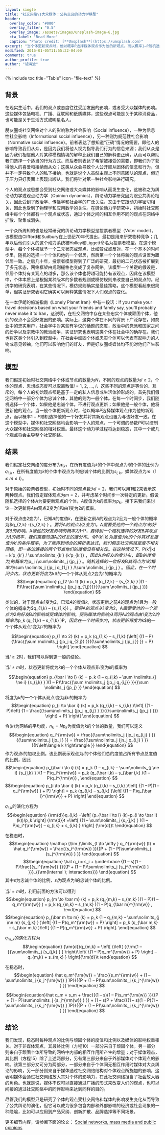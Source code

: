 ```yaml
---
layout: single
title: "社交网络vs大众媒体：公共意见的动力学模型"
header:
  overlay_color: "#000"
  overlay_filter: "0.5"
  overlay_image: /assets/images/unsplash-image-8.jpg
  cta_label: "Read More"
  caption: "Photo credit: [**Unsplash**](https://unsplash.com)"
excerpt: "当个体更新观点时，他以概率P选择媒体观点作为他的新观点，而以概率1−P随机选择他的一个好友并将其新观点设置为与该好友一致。最终这个动力学过程将达到稳态。"
modified: 2016-01-05T11:55:22-04:00
comments: true
author_profile: true
author: "胡海波"
---
```


{% include toc title="Table" icon="file-text" %}

## 背景

在现实生活中，我们的观点或态度往往受朋友圈的影响，或者受大众媒体的影响。这些媒体包括电视、广播、互联网和纸质媒体，这些观点可能是关于某种消费品，也可能是关于生活方式或明星名人。

朋友圈或社交网络对个人的影响称为社会影响（Social influence），一种为信息性社会影响（Informational social influence），另一种则为规范性社会影响（Normative social influence）。前者表达了想知道“正确”情况的需要，即他人的影响导致我们从众，是因为我们将他人视为指导我们行为的信息来源；我们从众是因为我们相信他人对某种模糊情境的解释比我们自己的解释更正确，从而可以帮助我们选择一个适当的行为方式。而后者则表达了希望被接受的需要，即我们为了获得他人的喜爱和接纳而从众；这类从众会导致个人公开顺从团体的信念和行为，但并不一定导致个人的私下接纳，也就是说个人虽然主观上不同意团队的观点，但迫于压力只好表面上表现出顺从。我们将针对第一种社会影响进行研究。

个人的观点或思想会受到社交网络或大众媒体的影响从而发生变化，这被称之为舆论动力学或观点动力学（Opinion dynamics），舆论动力学研究因为跟公共舆论相关，因此受到了政治学、传播学和社会学的广泛关注，又由于它跟动力学密切相关，因此也受到了物理学和应用数学的关注。在舆论动力学研究中，初始时社交网络中每个个体都有一个观点或状态，通过个体之间的相互作用不同的观点在网络中扩散、聚集或消失。

一个众所周知的也是经常研究的舆论动力学模型是投票者模型（Voter model），该模型由Clifford和Sudbury在上世纪70年代提出，最初是用来研究物种竞争；几年以后他们引入的这个动力系统被Holley和Liggett命名为投票者模型。在这个模型中，每个个体被赋予一个二元状态或观点，比如赞成或反对，在一个基本的时间步里，随机的选择一个个体和他的一个邻居，然后第一个个体将新的观点设置为跟邻居一致。之后几十年，投票者模型得到了广泛的研究，最初的二元状态被扩展到了多元状态，网络框架由规则栅格也变成了复杂网络。该模型一个关键的假设是，邻居个体持有某观点的越多，那么该个体也将越可能持有该观点，因此在该模型中，个体本质上是根据某种版本的多数者规则或模仿规则来改变自己的观点的。经济学的研究表明，在某些情况下，模仿规则确实是最佳策略，这个模型看起来很简单，但实证研究表明它确实可以解释某些情况下人们观点的变化。

在一本伊朗的旅游指南《Lonely Planet Iran》中有一段话：If you make your travel decisions based on what your friends and family say, you’ll probably never make it to Iran，这说明，在社交网络中存在某些忠实个体或顽固个体，他们的观点不会受好友圈的影响。实际上，这类个体在不同的背景下广泛存在，如商业中的忠实用户，社会学中对某些有争议的话题的态度，政治中的党派和国家之间的纷争以及宗教中的教派纷争，实证研究也表明这类个体在社会中的确存在。我们也将这类个体引入到模型中。在社会中顽固个体或忠实个体可以代表有影响力的人物或意见领袖，他们可以影响他们的好友，但是好友圈或媒体均不能对他们产生影响。

## 模型

我们假定初始时社交网络中个体或节点的数量为$N$，不同的观点的数量为$I \ge 2$，个体的观点、思想或态度可以取离散值$i$ = 1, 2, …, $I$，这些不同的观点是等价的、互斥的，每个人的初始观点都是基于一定的私人信息或生活体验形成的。首先我们假定网络中一部分个体为忠诚个体，其他的则为一般个体。在每一个时间步，我们随机选择一个个体，如果他是忠诚个体，不进行观点更新；如果他是一般个体，他将更新他的观点。当一般个体更新观点时，他以概率$P$选择媒体观点作为他的新观点，而以概率$1-P$随机选择他的一个好友并将其新观点设置为与该好友一致。在这个模型中，媒体和社交网络均会影响一个人的观点，一个可调的参数$P$可以控制大众媒体和社交网络的相对权重。最终这个动力学过程将达到稳态，其中一个或几个观点将会主导整个社交网络。

## 结果

我们假定社交网络的度分布为$p_k$，在所有度值为$k$的个体中观点为$i$的个体的比例为$q_{i,k}$，在所有度值为$k$的个体中观点为$i$的忠诚个体的比例为$s_{i,k}$，媒体观点为$m$（$1 \le m \le I$）。

对于原始的投票者模型，初始时不同的观点数为$I=2$，我们可以用1和2来表示这两种观点。我们假定媒体观点为$m=2$，并考虑某个时间步一次特定的更新。假设随机选择的个体$A$为要更新观点的个体，$A$度值为$k$的概率为$p_k$，接下来我们来讨论一次更新将$A$由观点2变为1和由1变为2的概率。

对于观点由2变为1，已知$A$的度值$k$，在更新之前$A$的观点为2且为一般个体的概率为$q_{2,k} -{s_{2,k} } $。要将$A$的观点从2变为1，$A$需要受他的一个观点为1的好友$B$的影响。$A$被他的好友影响的概率为$1-P$，要得到一个随机选择的好友$B$其观点为1的概率，我们需要知道$A$的好友的度分布。令$P(k’|k)$为度值为$k$的个体其好友度值为$k’$的条件概率，为了能得到闭合的解析表达式，我们假定社交网络是度不相关网络，即一条边连接的两个节点他们的度值没有相关性。在这种情况下，$P(k’|k) = k’p_{k’} / \sum\nolimits_{k’} {k’p_{k’}} $，因此$A$的好友的度分布，即$B$的度值为$j$的概率为$jp_j /\sum\nolimits_j {jp_j } $。随机选择的一位好友$B$其观点为1的概率为$\sum \nolimits_j {jp_j q_{1,j} } /\sum \nolimits_j {jp_j } $。因此，在一个时间步内，状态更新将度为$k$的一个个体从观点2变为1的概率为 $$\begin{equation} p_{2 \to 1} (k) = p_k (q_{2,k} – {s_{2,k} } )(1 -P)\frac{{\sum \nolimits_j {jp_j q_{1,j}}}}{{\sum \nolimits_j {jp_j }}} \end{equation} $$

类似的，对于观点由1变为2，已知$A$的度值$k$，状态更新之前$A$的观点为1且为一般个体的概率为$q_{1,k} – {s_{1,k}} $。要将$A$的观点从1变为2，$A$需要受他的一个观点为2的好友$B$的影响或受媒体的影响。受到媒体的影响从而将$A$的观点由1变为2的概率为$p_k (q_{1,k} – s_{1,k} )P$，因此在一个时间步内，状态更新将度为$k$的一个个体从观点1变为2的概率为

$$\begin{equation} p_{1 \to 2} (k) = p_k (q_{1,k} – s_{1,k} )\left[ {(1 – P) {\frac{{\sum \nolimits_j {jp_j q_{2,j}} }}{{\sum\nolimits_j {jp_j }} }} + P} \right] \end{equation} $$

当$I \ge 2$时，我们可以得到更一般的结论。

当$i \ne m$时，状态更新将度为$k$的一个个体从观点非$i$变为$i$的概率为

$$\begin{equation} p_{\bar i \to i} (k) = p_k (1 – q_{i,k} – \sum \nolimits_{j \ne i} {s_{j,k} } )(1 – P)\frac{{\sum \nolimits_j {jp_j q_{i,j}} }}{{\sum \nolimits_j {jp_j} }} \end{equation} $$

将度为$k$的一个个体从观点$i$变为非$i$的概率为 $$\begin{equation} p_{i \to \bar i} (k) = p_k (q_{i,k} – s_{i,k} )\left[ {(1 – P)\left( {1 – \frac{{\sum\nolimits_j {jp_j q_{i,j} } }}{{\sum\nolimits_j {jp_j } }}} \right) + P} \right] \end{equation} $$

令$\left\langle k \right\rangle$为网络的平均度，$n_k = Np_k$为度值为$k$的个体的数量，我们可以定义 $$\begin{equation} q_i^{\rm{w}} = \frac{{\sum\nolimits_j {jp_j q_{i,j} } }}{{\sum\nolimits_j {jp_j } }} = \frac{{\sum\nolimits_j {jn_j q_{i,j} } }}{{N\left\langle k \right\rangle }} \end{equation} $$ 作为观点$i$的加权比例。该比例表示观点为$i$的个体他们总的度值占所有节点总度值的比例，因此 $$\begin{equation} p_{\bar i \to i} (k) = p_k (1 – q_{i,k} – \sum\nolimits_{j \ne i} {s_{j,k} } )(1 – P)q_i^{\rm{w}} = p_k (q_{\bar i,k} – s_{\bar i,k} )(1 – P)q_i^{\rm{w}} , \end{equation} $$ $$\begin{equation} p_{i \to \bar i} (k) = p_k (q_{i,k} – s_{i,k} )\left[ {(1 – P)(1 – q_i^{\rm{w}} ) + P} \right] = p_k (q_{i,k} – s_{i,k} )\left[ {(1 – P)q_{\bar i}^{\rm{w}} + P} \right] \end{equation} $$

$q_{i,k}$的演化方程为 $$\begin{equation} {\rm{d}}q_{i,k} =\left[ (p_{\bar i \to i} (k)-p_{i \to \bar i} (k))/p_k \right] {\rm{d}}t =\left[ {(1 – \sum\nolimits_j {s_{j,k} } )(1 – P)q_i^{\rm{w}} – q_{i,k} + s_{i,k} } \right] {\rm{d}}t \end{equation} $$

在稳态时， $$\begin{equation} \mathop {\lim }\limits_{t \to \infty } q_i^{\rm{w}} (t) = \hat q_i^{\rm{w}} = \frac{{s_i^{\rm{w}} }}{{P + (1 – P)\sum\nolimits_j {s_j^{\rm{w}} } }} \end{equation} $$ $$\begin{equation} \hat q_i = s_i + \underbrace {(1 – s)(1 – P)\frac{{s_i^{\rm{w}} }}{{P + (1 – P)\sum\nolimits_j {s_j^{\rm{w}} } }}}_{{\rm{Internal \; interactions}}} \end{equation} $$ 其中$s$为忠诚个体的比例，$s_i$为观点为$i$的忠诚个体的比例。

当$i = m$时，利用前面的方法可以得到 $$\begin{equation} p_{m \to \bar m} (k) = p_k (q_{m,k} – s_{m,k} )(1 – P)(1 – q_m^{\rm{w}} ) = p_k (q_{m,k} – s_{m,k} )(1 – P)q_{\bar m}^{\rm{w}} , \end{equation} $$ $$\begin{equation} p_{\bar m \to m} (k) = p_k (1 – q_{m,k} – \sum\nolimits_{j \ne m} {s_{j,k} } )\left[ {(1 – P)q_m^{\rm{w}} + P} \right] = p_k (q_{\bar m,k} – s_{\bar m,k} )\left[ {(1 – P)q_m^{\rm{w}} + P} \right]. \end{equation} $$

$q_{m,k}$的演化方程为 $$\begin{equation} {\rm{d}}q_{m,k} = \left[ {\left( {{\rm{1 – }}\sum\nolimits_j {s_{j,k} } } \right)\left( {(1 – P)q_m^{\rm{w}} + P} \right) – q_{m,k} + s_{m,k} } \right]{\rm{d}}t \end{equation} $$

在稳态时， $$\begin{equation} \hat q_m^{\rm{w}} = \frac{{s_m^{\rm{w}} + (1 – \sum\nolimits_j {s_j^{\rm{w}} } )P}}{{P + (1 – P)\sum\nolimits_j {s_j^{\rm{w}} } }} \end{equation} $$

$$\begin{equation}\hat q_m = s_m + \frac{{(1 – s)(1 – P)s_m^{\rm{w}} }}{{P + (1 – P)\sum\nolimits_j {s_j^{\rm{w}} } }} + (1 – s)P + \frac{{(1 – s)(1 – P)(1 – \sum\nolimits_j {s_j^{\rm{w}} } )P}}{{P + (1 – P)\sum\nolimits_j {s_j^{\rm{w}} } }} \end{equation} $$

## 结论

我们发现，稳态时每种观点的比例与顽固个体的度值和比例以及媒体的影响权重相关。对于非媒体观点，其最终比例（方程10）一部分来自于顽固个体，另一部分则来自于顽固个体所导致的网络中内部的相互作用所产生的增量；对于媒体观点，其比例（方程15）除了上述两部分，另有第三部分来自于外部媒体对个体观点的影响。该第三部分又可分为两部分，一部分来自于个体间无相互作用时媒体对大众舆论的影响，另一部分则来自于媒体通过社交网络结构对个体观点所施加的影响，这表明媒体会通过社交网络放大其对个体的影响力，在此社交网络担当了社会放大器的角色。也就是说，媒体不仅可以直接通过广播的形式来改变人们的观点，也可以间接的通过社交网络中的同伴影响来达到同样的目的。

尽管我们的模型只是研究了个体的观点受社交网络和媒体的影响发生变化从而导致了公共舆论的演化，但它可以成为很多包含内部和外部影响的经济或社会现象的一种隐喻，比如可以应用到产品采纳、创新扩散、品牌选择等不同场景。


更多细节内容，请参阅下面的论文： <a href="http://link.springer.com/article/10.1007/s11403-015-0170-8">Social networks, mass media and public opinions</a>
